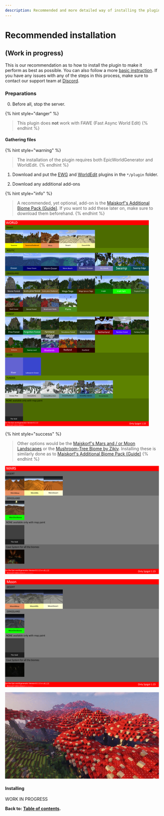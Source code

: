 ```yaml
---
description: Recommended and more detailed way of installing the plugin.
---
```


# Recommended installation

## \(Work in progress\)

This is our recommendation as to how to install the plugin to make it perform as best as possible. You can also follow a more [basic instruction](https://docs.dynamic-bytes.com/basic-installation). If you have any issues with any of the steps in this process, make sure to contact our support team at [Discord](https://discord.gg/Jq3ecb3).

### Preparations

0. Before all, stop the server.

{% hint style="danger" %}
> This plugin does **not** work with FAWE \(Fast Async World Edit\)
{% endhint %}

#### Gathering files

{% hint style="warning" %}
> The installation of the plugin requires both EpicWorldGenerator and WorldEdit.
{% endhint %}

1. Download and put the [EWG](https://www.spigotmc.org/resources/epicworldgenerator-1-14-1-15-2-support-all-update-aquatic-features.8067/) and [WorldEdit](https://dev.bukkit.org/projects/worldedit) plugins in the `*/plugin` folder.

2. Download any additional add-ons

{% hint style="info" %}
> A recommended, yet optional, add-on is the [Maiskorf's Additional Biome Pack \(Guide\)](https://docs.dynamic-bytes.com/beginner/recommended-installation/maiskorfs-additional-biome-pack). If you want to add these later on, make sure to download them beforehand.
{% endhint %}

![Maiskorf&apos;s Additional Biome Pack](../../.gitbook/assets/afbeelding%20%281%29.png)

{% hint style="success" %}
> Other options would be the [Maiskorf's Mars and / or Moon Landscapes](https://discordapp.com/channels/576841187256827905/576844840847802398/714083091504693278) or the [Mushroom-Tree Biome by Zikiv](https://discordapp.com/channels/576841187256827905/576844840847802398/710821492321157170). Installing these is similarly done as to [Maiskorf's Additional Biome Pack \(Guide\)](https://docs.dynamic-bytes.com/beginner/recommended-installation/maiskorfs-additional-biome-pack)
{% endhint %}

![Maiskorf&apos;s Mars Landscapes](../../.gitbook/assets/afbeelding%20%287%29.png)

![Maiskorf&apos;s Moon Landscapes](../../.gitbook/assets/afbeelding%20%286%29.png)

![Zikiv&apos;s Mushroom Biome](../../.gitbook/assets/afbeelding%20%288%29.png)

#### Installing

WORK IN PROGRESS

**Back to:** [**Table of contents**](https://docs.dynamic-bytes.com/table-of-contents)**.**

